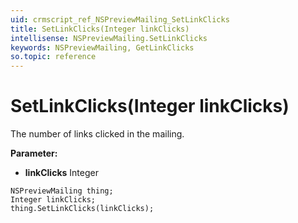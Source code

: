 ```yaml
---
uid: crmscript_ref_NSPreviewMailing_SetLinkClicks
title: SetLinkClicks(Integer linkClicks)
intellisense: NSPreviewMailing.SetLinkClicks
keywords: NSPreviewMailing, GetLinkClicks
so.topic: reference
---
```


# SetLinkClicks(Integer linkClicks)

The number of links clicked in the mailing.

**Parameter:** 
* **linkClicks** Integer

```crmscript
NSPreviewMailing thing;
Integer linkClicks;
thing.SetLinkClicks(linkClicks);
```

